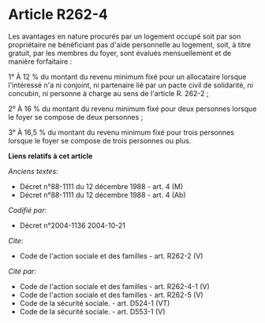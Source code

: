 # Article R262-4

Les avantages en nature procurés par un logement occupé soit par son propriétaire ne bénéficiant pas d'aide personnelle au
logement, soit, à titre gratuit, par les membres du foyer, sont évalués mensuellement et de manière forfaitaire :

1° À 12 % du montant du revenu minimum fixé pour un allocataire lorsque l'intéressé n'a ni conjoint, ni partenaire lié par un
pacte civil de solidarité, ni concubin, ni personne à charge au sens de l'article R. 262-2 ;

2° À 16 % du montant du revenu minimum fixé pour deux personnes lorsque le foyer se compose de deux personnes ;

3° À 16,5 % du montant du revenu minimum fixé pour trois personnes lorsque le foyer se compose de trois personnes ou plus.

**Liens relatifs à cet article**

_Anciens textes_:

  - Décret n°88-1111 du 12 décembre 1988 - art. 4 (M)
  - Décret n°88-1111 du 12 décembre 1988 - art. 4 (Ab)

_Codifié par_:

  - Décret n°2004-1136 2004-10-21

_Cite_:

  - Code de l'action sociale et des familles - art. R262-2 (V)

_Cité par_:

  - Code de l'action sociale et des familles - art. R262-4-1 (V)
  - Code de l'action sociale et des familles - art. R262-5 (V)
  - Code de la sécurité sociale. - art. D524-1 (VT)
  - Code de la sécurité sociale. - art. D553-1 (V)
